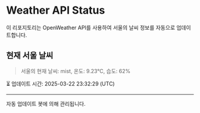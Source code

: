 
# Weather API Status

이 리포지토리는 OpenWeather API를 사용하여 서울의 날씨 정보를 자동으로 업데이트합니다.

## 현재 서울 날씨
> 서울의 현재 날씨: mist, 온도: 9.23°C, 습도: 62%

⏳ 업데이트 시간: 2025-03-22 23:32:29 (UTC)

---
자동 업데이트 봇에 의해 관리됩니다.

